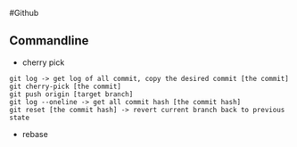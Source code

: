 #Github

## Commandline
- cherry pick
```
git log -> get log of all commit, copy the desired commit [the commit]
git cherry-pick [the commit]
git push origin [target branch]
git log --oneline -> get all commit hash [the commit hash]
git reset [the commit hash] -> revert current branch back to previous state
```  

- rebase
